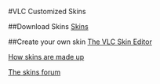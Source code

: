 #VLC Customized Skins

##Download Skins
[Skins](http://www.videolan.org/vlc/skins.php "Link to videolan skins")

##Create your own skin
[The VLC Skin Editor](http://www.videolan.org/vlc/skineditor.html)

[How skins are made up](http://www.videolan.org/vlc/skins2-create.html)

[The skins forum](http://forum.videolan.org/viewforum.php?f=15)

